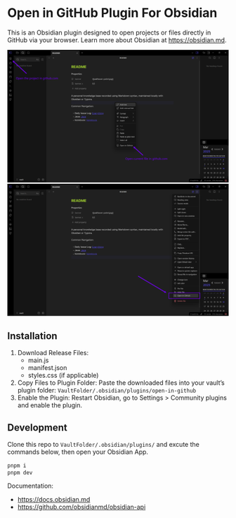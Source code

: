 # Open in GitHub Plugin For Obsidian

This is an Obsidian plugin designed to open projects or files directly in GitHub via your browser. Learn more about Obsidian at https://obsidian.md.

![preview1](./.github/img/preview1.png)
![preview2](./.github/img/preview2.png)

## Installation

1. Download Release Files:
    - main.js
    - manifest.json
    - styles.css (if applicable)
2. Copy Files to Plugin Folder:
    Paste the downloaded files into your vault’s plugin folder: `VaultFolder/.obsidian/plugins/open-in-github`
3. Enable the Plugin:
    Restart Obsidian, go to Settings > Community plugins and enable the plugin.

## Development

Clone this repo to `VaultFolder/.obsidian/plugins/` and excute the commands below, then open your Obsidian App.
```
pnpm i
pnpm dev
```

Documentation:
- https://docs.obsidian.md
- https://github.com/obsidianmd/obsidian-api
